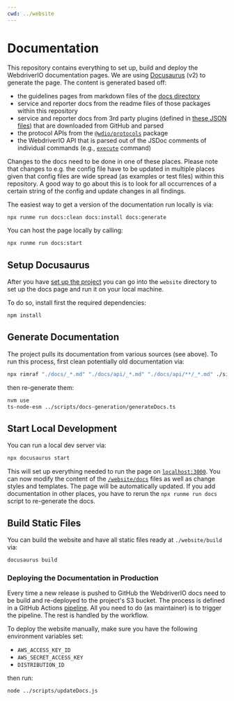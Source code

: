 ```yaml
---
cwd: ../website
---
```


# Documentation

This repository contains everything to set up, build and deploy the WebdriverIO documentation pages. We are using [Docusaurus](https://docusaurus.io/) (v2) to generate the page. The content is generated based off:

- the guidelines pages from markdown files of the [docs directory](https://github.com/webdriverio/webdriverio/tree/main/website/docs)
- service and reporter docs from the readme files of those packages within this repository
- service and reporter docs from 3rd party plugins (defined in [these JSON files](https://github.com/webdriverio/webdriverio/tree/main/scripts/docs-generation/3rd-party)) that are downloaded from GitHub and parsed
- the protocol APIs from the [`@wdio/protocols`](https://github.com/webdriverio/webdriverio/tree/main/packages/wdio-protocols/src/protocols) package
- the WebdriverIO API that is parsed out of the JSDoc comments of individual commands (e.g., [`execute`](https://github.com/webdriverio/webdriverio/blob/main/packages/webdriverio/src/commands/browser/execute.ts#L3-L37) command)

Changes to the docs need to be done in one of these places. Please note that changes to e.g. the config file have to be updated in multiple places given that config files are wide spread (as examples or test files) within this repository. A good way to go about this is to look for all occurrences of a certain string of the config and update changes in all findings.

The easiest way to get a version of the documentation run locally is via:

```sh { name=docs }
npx runme run docs:clean docs:install docs:generate
```

You can host the page locally by calling:

```sh
npx runme run docs:start
```

## Setup Docusaurus

After you have [set up the project](./Setup.md) you can go into the `website` directory to set up the docs page and run it on your local machine.

To do so, install first the required dependencies:

```sh { name=docs:install category=docs }
npm install
```

## Generate Documentation

The project pulls its documentation from various sources (see above). To run this process, first clean potentially old documentation via:

```sh { name=docs:clean category=docs }
npx rimraf "./docs/_*.md" "./docs/api/_*.md" "./docs/api/**/_*.md" ./sidebars.json
```

then re-generate them:

```sh { name=docs:generate category=docs }
nvm use
ts-node-esm ../scripts/docs-generation/generateDocs.ts
```

## Start Local Development

You can run a local dev server via:

```sh { name=docs:start category=docs }
npx docusaurus start
```

This will set up everything needed to run the page on [`localhost:3000`](http://localhost:3000/). You can now modify the content of the [`/website/docs`](https://github.com/webdriverio/webdriverio/tree/main/website/docs) files as well as change styles and templates. The page will be automatically updated. If you add documentation in other places, you have to rerun the `npx runme run docs` script to re-generate the docs.

## Build Static Files

You can build the website and have all static files ready at `./website/build` via:

```sh { name=docs:build }
docusaurus build
```

### Deploying the Documentation in Production

Every time a new release is pushed to GitHub the WebdriverIO docs need to be build and re-deployed to the project's S3 bucket. The process is defined in a GitHub Actions [pipeline](https://github.com/webdriverio/webdriverio/blob/main/.github/workflows/deploy.yml). All you need to do (as maintainer) is to trigger the pipeline. The rest is handled by the workflow.

To deploy the website manually, make sure you have the following environment variables set:

- `AWS_ACCESS_KEY_ID`
- `AWS_SECRET_ACCESS_KEY`
- `DISTRIBUTION_ID`

then run:

```sh { name=docs:deploy }
node ../scripts/updateDocs.js
```
